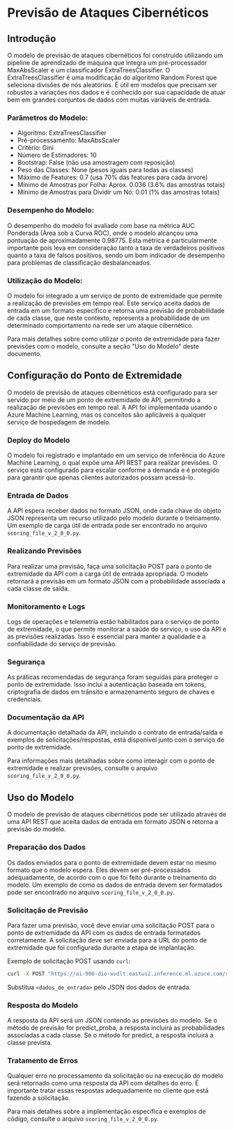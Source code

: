 # Previsão de Ataques Cibernéticos

## Introdução
O modelo de previsão de ataques cibernéticos foi construído utilizando um pipeline de aprendizado de máquina que integra um pré-processador MaxAbsScaler e um classificador ExtraTreesClassifier. O ExtraTreesClassifier é uma modificação do algoritmo Random Forest que seleciona divisões de nós aleatórios. É útil em modelos que precisam ser robustos a variações nos dados e é conhecido por sua capacidade de atuar bem em grandes conjuntos de dados com muitas variáveis de entrada.

### Parâmetros do Modelo:
* Algoritmo: ExtraTreesClassifier
* Pré-processamento: MaxAbsScaler
* Critério: Gini
* Número de Estimadores: 10
* Bootstrap: False (não usa amostragem com reposição)
* Peso das Classes: None (pesos iguais para todas as classes)
* Máximo de Features: 0.7 (usa 70% das features para cada árvore)
* Mínimo de Amostras por Folha: Aprox. 0.036 (3.6% das amostras totais)
* Mínimo de Amostras para Dividir um Nó: 0.01 (1% das amostras totais)
### Desempenho do Modelo:
O desempenho do modelo foi avaliado com base na métrica AUC Ponderada (Área sob a Curva ROC), onde o modelo alcançou uma pontuação de aproximadamente 0.98775. Esta métrica é particularmente importante pois leva em consideração tanto a taxa de verdadeiros positivos quanto a taxa de falsos positivos, sendo um bom indicador de desempenho para problemas de classificação desbalanceados.

### Utilização do Modelo:
O modelo foi integrado a um serviço de ponto de extremidade que permite a realização de previsões em tempo real. Este serviço aceita dados de entrada em um formato específico e retorna uma previsão de probabilidade de cada classe, que neste contexto, representa a probabilidade de um determinado comportamento na rede ser um ataque cibernético.

Para mais detalhes sobre como utilizar o ponto de extremidade para fazer previsões com o modelo, consulte a seção "Uso do Modelo" deste documento.


## Configuração do Ponto de Extremidade

O modelo de previsão de ataques cibernéticos está configurado para ser servido por meio de um ponto de extremidade de API, permitindo a realização de previsões em tempo real. A API foi implementada usando o Azure Machine Learning, mas os conceitos são aplicáveis a qualquer serviço de hospedagem de modelo.

### Deploy do Modelo
O modelo foi registrado e implantado em um serviço de inferência do Azure Machine Learning, o qual expõe uma API REST para realizar previsões. O serviço está configurado para escalar conforme a demanda e é protegido para garantir que apenas clientes autorizados possam acessá-lo.

### Entrada de Dados
A API espera receber dados no formato JSON, onde cada chave do objeto JSON representa um recurso utilizado pelo modelo durante o treinamento. Um exemplo de carga útil de entrada pode ser encontrado no arquivo `scoring_file_v_2_0_0.py`.

### Realizando Previsões
Para realizar uma previsão, faça uma solicitação POST para o ponto de extremidade da API com a carga útil de entrada apropriada. O modelo retornará a previsão em um formato JSON com a probabilidade associada a cada classe de saída.

### Monitoramento e Logs
Logs de operações e telemetria estão habilitados para o serviço de ponto de extremidade, o que permite monitorar a saúde do serviço, o uso da API e as previsões realizadas. Isso é essencial para manter a qualidade e a confiabilidade do serviço de previsão.

### Segurança
As práticas recomendadas de segurança foram seguidas para proteger o ponto de extremidade. Isso inclui a autenticação baseada em tokens, criptografia de dados em trânsito e armazenamento seguro de chaves e credenciais.

### Documentação da API
A documentação detalhada da API, incluindo o contrato de entrada/saída e exemplos de solicitações/respostas, está disponível junto com o serviço de ponto de extremidade.

Para informações mais detalhadas sobre como interagir com o ponto de extremidade e realizar previsões, consulte o arquivo `scoring_file_v_2_0_0.py`.

## Uso do Modelo

O modelo de previsão de ataques cibernéticos pode ser utilizado através de uma API REST que aceita dados de entrada em formato JSON e retorna a previsão do modelo.

### Preparação dos Dados
Os dados enviados para o ponto de extremidade devem estar no mesmo formato que o modelo espera. Eles devem ser pré-processados adequadamente, de acordo com o que foi feito durante o treinamento do modelo. Um exemplo de como os dados de entrada devem ser formatados pode ser encontrado no arquivo `scoring_file_v_2_0_0.py`.

### Solicitação de Previsão
Para fazer uma previsão, você deve enviar uma solicitação POST para o ponto de extremidade da API com os dados de entrada formatados corretamente. A solicitação deve ser enviada para a URL do ponto de extremidade que foi configurada durante a etapa de implantação.

Exemplo de solicitação POST usando `curl`:

```bash
curl -X POST "https://ai-900-dio-wvdlt.eastus2.inference.ml.azure.com/score" -H "Content-Type:application/json" -d "{\"data\": <dados_de_entrada>}"
```
Substitua `<dados_de_entrada>` pelo JSON dos dados de entrada.

### Resposta do Modelo
A resposta da API será um JSON contendo as previsões do modelo. Se o método de previsão for predict_proba, a resposta incluirá as probabilidades associadas a cada classe. Se o método for predict, a resposta incluirá a classe prevista.

### Tratamento de Erros
Qualquer erro no processamento da solicitação ou na execução do modelo será retornado como uma resposta da API com detalhes do erro. É importante tratar essas respostas adequadamente no cliente que está fazendo a solicitação.

Para mais detalhes sobre a implementação específica e exemplos de código, consulte o arquivo `scoring_file_v_2_0_0.py`.




